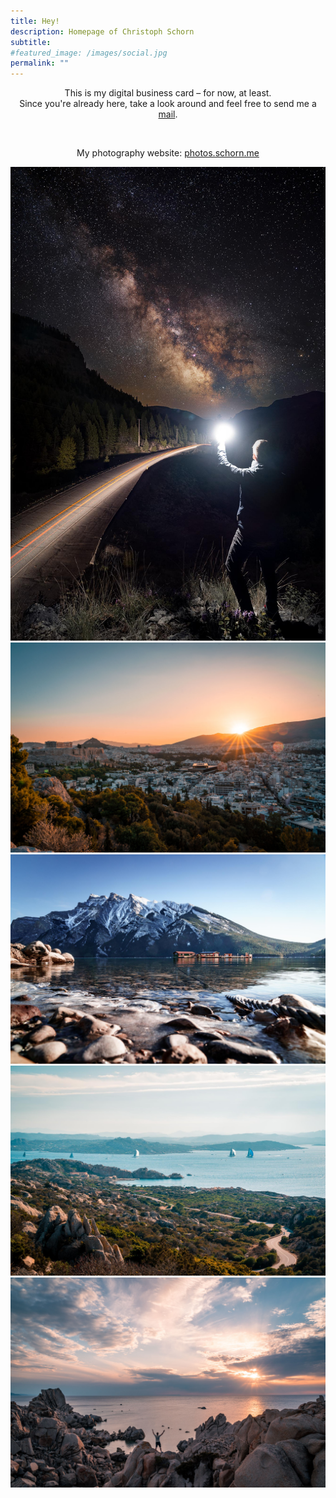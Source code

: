 ```yaml
---
title: Hey!
description: Homepage of Christoph Schorn
subtitle: 
#featured_image: /images/social.jpg
permalink: ""
---
```


<div align="center">
<p>
This is my digital business card <span>&ndash;</span> for now, at least. 
<br>
Since you're already here, take a look around and feel free to send me a <a href="/contact">mail</a>. 
</p>

<br>

<p>
My photography website: <a href="https://photos.schorn.me">photos.schorn.me</a>
</p>
</div>


<div class="gallery" data-columns="3">
    <img src="/images/photos/showcase-3.jpg">
    <img src="/images/photos/showcase-1.jpg">
    <img src="/images/photos/showcase-2.jpg">
    <img src="/images/photos/showcase-5.jpg">
    <img src="/images/photos/showcase-4.jpg">
</div>

<!-- <p class="pdfviewer">
    <iframe src="https://drive.google.com/file/d/{{ site.data.settings.basic_settings.resume_id }}/preview"></iframe>
</p>

<p align="center">
    <a class="button" href="https://drive.google.com/uc?export=download&id={{ site.data.settings.basic_settings.resume_id }}" title="Download Résumé" download="Résumé_Christoph_Schorn">
        <i class="fas fa-download"></i> Download Résumé 
    </a>
</p> -->